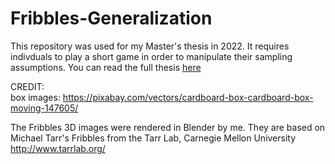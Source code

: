# Fribbles-Generalization
This repository was used for my Master's thesis in 2022. It requires indivduals to play a short game in order to manipulate their sampling assumptions. You can read the full thesis <a href = "https://scholarbank.nus.edu.sg/handle/10635/249411">here</a>

CREDIT:<br>
box images: https://pixabay.com/vectors/cardboard-box-cardboard-box-moving-147605/

The Fribbles 3D images were rendered in Blender by me. They are based on Michael Tarr's Fribbles from the Tarr Lab, Carnegie Mellon University http://www.tarrlab.org/
